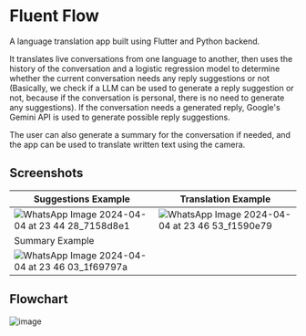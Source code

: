 # Fluent Flow

A language translation app built using Flutter and Python backend. 

It translates live conversations from one language to another, then uses the history of the conversation and a logistic regression model to determine whether the current conversation needs any reply suggestions or not (Basically, we check if a LLM can be used to generate a reply suggestion or not, because if the conversation is personal, there is no need to generate any suggestions). If the conversation needs a generated reply, Google's Gemini API is used to generate possible reply suggestions. 

The user can also generate a summary for the conversation if needed, and the app can be used to translate written text using the camera.

## Screenshots
|Suggestions Example|Translation Example|
|---|---|
| ![WhatsApp Image 2024-04-04 at 23 44 28_7158d8e1](https://github.com/ParthJain18/fluent_flow/assets/95374592/2bff2932-ec70-4928-bb42-afaf83698069) | ![WhatsApp Image 2024-04-04 at 23 46 53_f1590e79](https://github.com/ParthJain18/fluent_flow/assets/95374592/cbe5869c-9691-4747-96d6-f5312bc03d86) |
|Summary Example|
| ![WhatsApp Image 2024-04-04 at 23 46 03_1f69797a](https://github.com/ParthJain18/fluent_flow/assets/95374592/e12cbc69-32a6-4e5a-a818-57254e6b91b6) |


## Flowchart
![image](https://github.com/ParthJain18/fluent_flow/assets/95374592/3c83d68b-b25b-448e-9a18-942ee6a68e2a)

